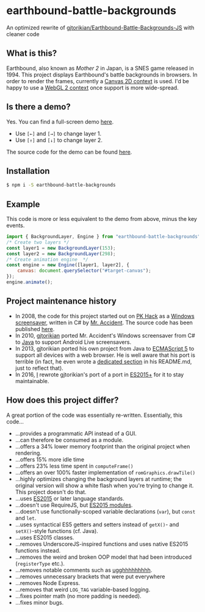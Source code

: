 # earthbound-battle-backgrounds
An optimized rewrite of [gjtorikian/Earthbound-Battle-Backgrounds-JS](https://github.com/gjtorikian/Earthbound-Battle-Backgrounds-JS) with cleaner code

## What is this?
Earthbound, also known as *Mother 2* in Japan, is a SNES game released in 1994. This project displays Earthbound's battle backgrounds in browsers. In order to render the frames, currently a [Canvas 2D context](https://www.w3.org/TR/2dcontext/) is used. I'd be happy to use a [WebGL 2 context](https://www.khronos.org/registry/webgl/specs/latest/2.0/) once support is more wide-spread.

## Is there a demo?
Yes. You can find a full-screen demo [here](https://kdex.github.io/earthbound-battle-backgrounds).
- Use `[←]` and `[→]` to change layer 1.
- Use `[↑]` and `[↓]` to change layer 2.

The source code for the demo can be found [here](https://github.com/kdex/kdex.github.io/tree/master/earthbound-battle-backgrounds).

## Installation
```bash
$ npm i -S earthbound-battle-backgrounds
```

## Example
This code is more or less equivalent to the demo from above, minus the key events.
```js
import { BackgroundLayer, Engine } from "earthbound-battle-backgrounds";
/* Create two layers */
const layer1 = new BackgroundLayer(153);
const layer2 = new BackgroundLayer(298);
/* Create animation engine  */
const engine = new Engine([layer1, layer2], {
	canvas: document.querySelector("#target-canvas");
});
engine.animate();
```
## Project maintenance history
- In 2008, the code for this project started out on [PK Hack](http://starmen.net/pkhack/) as a [Windows screensaver](https://forum.starmen.net/forum/Fan/Games/Kraken-EB-Battle-Animation-Screensaver/first), written in C# by [Mr. Accident](https://forum.starmen.net/members/168). The source code has been published [here](https://github.com/gjtorikian/kraken).
- In 2010, [gjtorikian](https://github.com/gjtorikian) ported Mr. Accident's Windows screensaver from C# to [Java](https://github.com/gjtorikian/Earthbound-Battle-Backgrounds) to support Android Live screensavers.
- In 2013, gjtorikian ported his own project from Java to [ECMAScript 5](https://github.com/gjtorikian/Earthbound-Battle-Backgrounds-JS) to support all devices with a web browser. He is well aware that his port is terrible (in fact, he even wrote a [dedicated section](https://github.com/gjtorikian/Earthbound-Battle-Backgrounds-JS/blob/gh-pages/README.md#why-is-this-code-so-terrible) in his README.md, just to reflect that).
- In 2016, [I](https://github.com/kdex) rewrote gjtorikian's port of a port in [ES2015+](https://github.com/kdex/earthbound-battle-backgrounds) for it to stay maintainable.

## How does this project differ?
A great portion of the code was essentially re-written. Essentially, this code…
- …provides a programmatic API instead of a GUI.
- …can therefore be consumed as a module.
- …offers a 34% lower memory footprint than the original project when rendering.
- …offers 15% more idle time
- …offers 23% less time spent in `computeFrame()`
- …offers an over 100% faster implementation of `romGraphics.drawTile()`
- …highly optimizes changing the background layers at runtime; the original version will show a white flash when you're trying to change it. This project doesn't do that.
- …uses [ES2015](http://www.ecma-international.org/ecma-262/6.0/) or later language standards.
- …doesn't use RequireJS, but [ES2015 modules](http://www.2ality.com/2014/09/es6-modules-final.html).
- …doesn't use functionally-scoped variable declarations (`var`), but `const` and `let`.
- …uses syntactical ES5 getters and setters instead of `getX()`- and `setX()`-style functions (cf. Java).
- …uses ES2015 classes.
- …removes UnderscoreJS-inspired functions and uses native ES2015 functions instead.
- …removes the weird and broken OOP model that had been introduced (`registerType` etc.).
- …removes notable comments such as [ugghhhhhhhhh](https://github.com/gjtorikian/Earthbound-Battle-Backgrounds-JS/blob/gh-pages/src/read_bgs_dat.js#L27).
- …removes unnecessary brackets that were put everywhere
- …removes Node Express.
- …removes that weird `LOG_TAG` variable-based logging.
- …fixes pointer math (no more padding is needed).
- …fixes minor bugs.